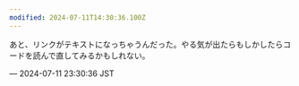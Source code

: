 ```yaml
---
modified: 2024-07-11T14:30:36.100Z
---
```


<p>あと、リンクがテキストになっちゃうんだった。やる気が出たらもしかしたらコードを読んで直してみるかもしれない。</p>

&mdash; 2024-07-11 23:30:36 JST

<!-- Original URL: https://mastodon.social/@sakuramochi0/112768334961201950-->
